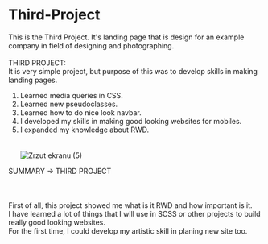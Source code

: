 # Third-Project
This is the Third Project. It's landing page that is design for an example company in field of designing and photographing.
<br><br>
THIRD PROJECT:<br>
It is very simple project, but purpose of this was to develop skills in making landing pages.<br>
1. Learned media queries in CSS.<br>
2. Learned new pseudoclasses.<br>
3. Learned how to do nice look navbar.<br>
4. I developed my skills in making good looking websites for mobiles.<br>
5. I expanded my knowledge about RWD.<br>
<br><br>![Zrzut ekranu (5)](https://user-images.githubusercontent.com/99299154/194406389-57eb99fb-821b-435e-b5ee-09959914f360.png)

SUMMARY -> THIRD PROJECT <br>
<br><br><br>
First of all, this project showed me what is it RWD and how important is it. <br>
I have learned a lot of things that I will use in SCSS or other projects to build really good looking websites. <br>
For the first time, I could develop my artistic skill in planing new site too. <br>
